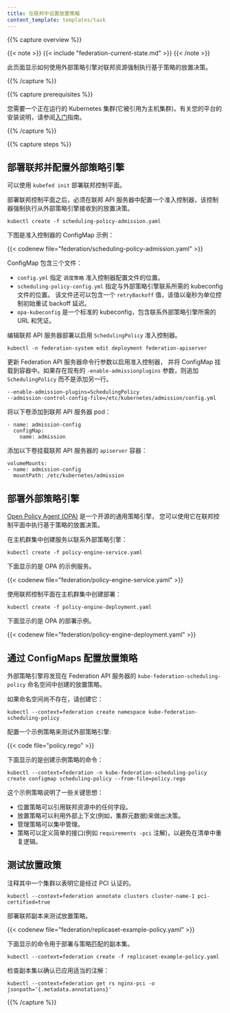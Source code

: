 ```yaml
---
title: 在联邦中设置放置策略
content_template: templates/task
---
```


<!--
title: Set up placement policies in Federation
content_template: templates/task
-->

{{% capture overview %}}

{{< note >}}
{{< include "federation-current-state.md" >}}
{{< /note >}}

<!--
This page shows how to enforce policy-based placement decisions over Federated
resources using an external policy engine.
-->
此页面显示如何使用外部策略引擎对联邦资源强制执行基于策略的放置决策。

{{% /capture %}}

{{% capture prerequisites %}}

<!--
You need to have a running Kubernetes cluster (which is referenced as host
cluster). Please see one of the [getting started](/docs/setup/)
guides for installation instructions for your platform.
-->
您需要一个正在运行的 Kubernetes 集群(它被引用为主机集群)。有关您的平台的安装说明，请参阅[入门](/docs/setup/)指南。

{{% /capture %}}

{{% capture steps %}}

<!--
## Deploying Federation and configuring an external policy engine
-->
## 部署联邦并配置外部策略引擎

<!--
The Federation control plane can be deployed using `kubefed init`.
-->
可以使用 `kubefed init` 部署联邦控制平面。

<!--
After deploying the Federation control plane, you must configure an Admission
Controller in the Federation API server that enforces placement decisions
received from the external policy engine.
-->
部署联邦控制平面之后，必须在联邦 API 服务器中配置一个准入控制器，该控制器强制执行从外部策略引擎接收到的放置决策。


    kubectl create -f scheduling-policy-admission.yaml

<!--
Shown below is an example ConfigMap for the Admission Controller:
-->
下图是准入控制器的 ConfigMap 示例：

{{< codenew file="federation/scheduling-policy-admission.yaml" >}}

<!--
The ConfigMap contains three files:
-->
ConfigMap 包含三个文件：

<!--
* `config.yml` specifies the location of the `SchedulingPolicy` Admission
  Controller config file.
* `scheduling-policy-config.yml` specifies the location of the kubeconfig file
  required to contact the external policy engine. This file can also include a
  `retryBackoff` value that controls the initial retry backoff delay in
  milliseconds.
* `opa-kubeconfig` is a standard kubeconfig containing the URL and credentials
  needed to contact the external policy engine.
-->
* `config.yml` 指定 `调度策略` 准入控制器配置文件的位置。
* `scheduling-policy-config.yml` 指定与外部策略引擎联系所需的 kubeconfig 文件的位置。
该文件还可以包含一个 `retryBackoff` 值，该值以毫秒为单位控制初始重试 backoff 延迟。
* `opa-kubeconfig` 是一个标准的 kubeconfig，包含联系外部策略引擎所需的 URL 和凭证。

<!--
Edit the Federation API server deployment to enable the `SchedulingPolicy`
Admission Controller.
-->
编辑联邦 API 服务器部署以启用 `SchedulingPolicy` 准入控制器。

	kubectl -n federation-system edit deployment federation-apiserver

<!--
Update the Federation API server command line arguments to enable the Admission
Controller and mount the ConfigMap into the container. If there's an existing
`--enable-admission-plugins` flag, append `,SchedulingPolicy` instead of adding
another line.
-->
更新 Federation API 服务器命令行参数以启用准入控制器，
并将 ConfigMap 挂载到容器中。如果存在现有的 `-enable-admissionplugins` 参数，则追加 `SchedulingPolicy` 而不是添加另一行。


    --enable-admission-plugins=SchedulingPolicy
    --admission-control-config-file=/etc/kubernetes/admission/config.yml

<!--
Add the following volume to the Federation API server pod:
-->
将以下卷添加到联邦 API 服务器 pod：

    - name: admission-config
      configMap:
        name: admission

<!--
Add the following volume mount the Federation API server `apiserver` container:
-->
添加以下卷挂载联邦 API 服务器的 `apiserver` 容器：

    volumeMounts:
    - name: admission-config
      mountPath: /etc/kubernetes/admission

<!--
## Deploying an external policy engine
-->

## 部署外部策略引擎

<!--
The [Open Policy Agent (OPA)](http://openpolicyagent.org) is an open source,
general-purpose policy engine that you can use to enforce policy-based placement
decisions in the Federation control plane.
-->
[Open Policy Agent (OPA)](http://openpolicyagent.org) 是一个开源的通用策略引擎，
您可以使用它在联邦控制平面中执行基于策略的放置决策。

<!--
Create a Service in the host cluster to contact the external policy engine:
-->
在主机群集中创建服务以联系外部策略引擎：

    kubectl create -f policy-engine-service.yaml

<!--
Shown below is an example Service for OPA.
-->
下面显示的是 OPA 的示例服务。

{{< codenew file="federation/policy-engine-service.yaml" >}}

<!--
Create a Deployment in the host cluster with the Federation control plane:
-->
使用联邦控制平面在主机群集中创建部署：

    kubectl create -f policy-engine-deployment.yaml

<!--
Shown below is an example Deployment for OPA.
-->
下面显示的是 OPA 的部署示例。

{{< codenew file="federation/policy-engine-deployment.yaml" >}}

<!--
## Configuring placement policies via ConfigMaps
-->

## 通过 ConfigMaps 配置放置策略

<!--
The external policy engine will discover placement policies created in the
`kube-federation-scheduling-policy` namespace in the Federation API server.
-->
外部策略引擎将发现在 Federation API 服务器的 `kube-federation-scheduling-policy` 
命名空间中创建的放置策略。

<!--
Create the namespace if it does not already exist:
-->
如果命名空间尚不存在，请创建它：

    kubectl --context=federation create namespace kube-federation-scheduling-policy

<!--
Configure a sample policy to test the external policy engine:
-->
配置一个示例策略来测试外部策略引擎:

{{< code file="policy.rego" >}}

<!--
Shown below is the command to create the sample policy:
-->
下面显示的是创建示例策略的命令：

    kubectl --context=federation -n kube-federation-scheduling-policy create configmap scheduling-policy --from-file=policy.rego

<!--
This sample policy illustrates a few key ideas:
-->
这个示例策略说明了一些关键思想：

<!--
* Placement policies can refer to any field in Federated resources.
* Placement policies can leverage external context (for example, Cluster
  metadata) to make decisions.
* Administrative policy can be managed centrally.
* Policies can define simple interfaces (such as the `requires-pci` annotation) to
  avoid duplicating logic in manifests.
-->

* 位置策略可以引用联邦资源中的任何字段。
* 放置策略可以利用外部上下文(例如，集群元数据)来做出决策。
* 管理策略可以集中管理。
* 策略可以定义简单的接口(例如 `requirements -pci` 注解)，以避免在清单中重复逻辑。

<!--
## Testing placement policies
-->

## 测试放置政策

<!--
Annotate one of the clusters to indicate that it is PCI certified.
-->
注释其中一个集群以表明它是经过 PCI 认证的。

    kubectl --context=federation annotate clusters cluster-name-1 pci-certified=true

<!--
Deploy a Federated ReplicaSet to test the placement policy.
-->
部署联邦副本来测试放置策略。

{{< codenew file="federation/replicaset-example-policy.yaml" >}}

<!--
Shown below is the command to deploy a ReplicaSet that *does* match the policy.
-->
下面显示的命令用于部署与策略匹配的副本集。

    kubectl --context=federation create -f replicaset-example-policy.yaml

<!--
Inspect the ReplicaSet to confirm the appropriate annotations have been applied:
-->
检查副本集以确认已应用适当的注解：

    kubectl --context=federation get rs nginx-pci -o jsonpath='{.metadata.annotations}'

{{% /capture %}}


